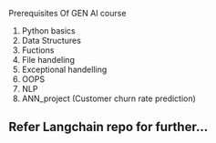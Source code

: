 Prerequisites Of GEN AI course
1. Python basics
2. Data Structures
3. Fuctions
4. File handeling
5. Exceptional handelling
6. OOPS
7. NLP
8. ANN_project (Customer churn rate prediction)

## Refer Langchain repo for further...
